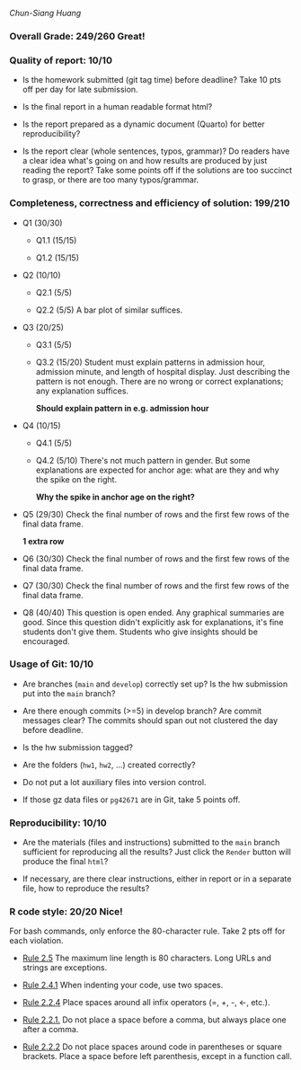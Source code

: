*Chun-Siang Huang*

### Overall Grade: 249/260 Great!

### Quality of report: 10/10

-   Is the homework submitted (git tag time) before deadline? Take 10 pts off per day for late submission.

-   Is the final report in a human readable format html?

-   Is the report prepared as a dynamic document (Quarto) for better reproducibility?

-   Is the report clear (whole sentences, typos, grammar)? Do readers have a clear idea what's going on and how results are produced by just reading the report? Take some points off if the solutions are too succinct to grasp, or there are too many typos/grammar.

### Completeness, correctness and efficiency of solution: 199/210

-   Q1 (30/30)

    -   Q1.1 (15/15)

    -   Q1.2 (15/15)

-   Q2 (10/10)

    -   Q2.1 (5/5)

    -   Q2.2 (5/5) A bar plot of similar suffices.

-   Q3 (20/25)

    -   Q3.1 (5/5)

    -   Q3.2 (15/20) Student must explain patterns in admission hour, admission minute, and length of hospital display. Just describing the pattern is not enough. There are no wrong or correct explanations; any explanation suffices.

        **Should explain pattern in e.g. admission hour**

-   Q4 (10/15)

    -   Q4.1 (5/5)

    -   Q4.2 (5/10) There's not much pattern in gender. But some explanations are expected for anchor age: what are they and why the spike on the right.

        **Why the spike in anchor age on the right?**

-   Q5 (29/30) Check the final number of rows and the first few rows of the final data frame.

    **1 extra row**

-   Q6 (30/30) Check the final number of rows and the first few rows of the final data frame.

-   Q7 (30/30) Check the final number of rows and the first few rows of the final data frame.

-   Q8 (40/40) This question is open ended. Any graphical summaries are good. Since this question didn't explicitly ask for explanations, it's fine students don't give them. Students who give insights should be encouraged.

### Usage of Git: 10/10

-   Are branches (`main` and `develop`) correctly set up? Is the hw submission put into the `main` branch?

-   Are there enough commits (\>=5) in develop branch? Are commit messages clear? The commits should span out not clustered the day before deadline.

-   Is the hw submission tagged?

-   Are the folders (`hw1`, `hw2`, ...) created correctly?

-   Do not put a lot auxiliary files into version control.

-   If those gz data files or `pg42671` are in Git, take 5 points off.

### Reproducibility: 10/10

-   Are the materials (files and instructions) submitted to the `main` branch sufficient for reproducing all the results? Just click the `Render` button will produce the final `html`?

-   If necessary, are there clear instructions, either in report or in a separate file, how to reproduce the results?

### R code style: 20/20 Nice!

For bash commands, only enforce the 80-character rule. Take 2 pts off for each violation.

-   [Rule 2.5](https://style.tidyverse.org/syntax.html#long-lines) The maximum line length is 80 characters. Long URLs and strings are exceptions.

-   [Rule 2.4.1](https://style.tidyverse.org/syntax.html#indenting) When indenting your code, use two spaces.

-   [Rule 2.2.4](https://style.tidyverse.org/syntax.html#infix-operators) Place spaces around all infix operators (=, +, -, \<-, etc.).

-   [Rule 2.2.1.](https://style.tidyverse.org/syntax.html#commas) Do not place a space before a comma, but always place one after a comma.

-   [Rule 2.2.2](https://style.tidyverse.org/syntax.html#parentheses) Do not place spaces around code in parentheses or square brackets. Place a space before left parenthesis, except in a function call.
